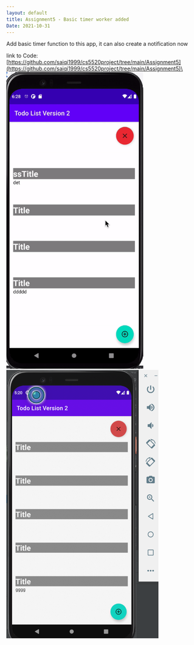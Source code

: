 ```yaml
---
layout: default
title: Assignment5 - Basic timer worker added
Date: 2021-10-31
---
```

Add basic timer function to this app, it can also create a notification now

link to Code:
[https://github.com/saiqi1999/cs5520project/tree/main/Assignment5](https://github.com/saiqi1999/cs5520project/tree/main/Assignment5)\
<img src = "https://raw.githubusercontent.com/saiqi1999/cs5520project/gh-pages/images/HW5/helpGif.gif" width="360"/>\
<img src = "https://raw.githubusercontent.com/saiqi1999/cs5520project/gh-pages/images/ScreenShot1.png" width="400"/>
